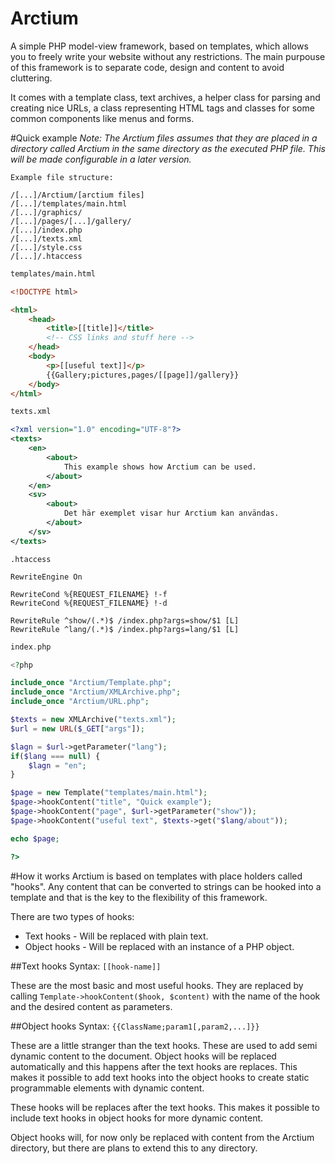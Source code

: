 Arctium
=======

A simple PHP model-view framework, based on templates, which allows
you to freely write your website without any restrictions. The main
purpouse of this framework is to separate code, design and content
to avoid cluttering.

It comes with a template class, text archives, a helper class for
parsing and creating nice URLs, a class representing HTML tags and
classes for some common components like menus and forms.

#Quick example
_Note: The Arctium files assumes that they are placed in a directory called
Arctium in the same directory as the executed PHP file. This will be
made configurable in a later version._

```
Example file structure:

/[...]/Arctium/[arctium files]
/[...]/templates/main.html
/[...]/graphics/
/[...]/pages/[...]/gallery/
/[...]/index.php
/[...]/texts.xml
/[...]/style.css
/[...]/.htaccess
```

```HTML
templates/main.html

<!DOCTYPE html>

<html>
	<head>
		<title>[[title]]</title>
		<!-- CSS links and stuff here -->
	</head>
	<body>
		<p>[[useful text]]</p>
		{{Gallery;pictures,pages/[[page]]/gallery}}
	</body>
</html>
```

```XML
texts.xml

<?xml version="1.0" encoding="UTF-8"?>
<texts>
	<en>
		<about>
			This example shows how Arctium can be used.
		</about>
	</en>
	<sv>
		<about>
			Det här exemplet visar hur Arctium kan användas.
		</about>
	</sv>
</texts>
```

```
.htaccess

RewriteEngine On

RewriteCond %{REQUEST_FILENAME} !-f
RewriteCond %{REQUEST_FILENAME} !-d

RewriteRule ^show/(.*)$ /index.php?args=show/$1 [L]
RewriteRule ^lang/(.*)$ /index.php?args=lang/$1 [L]
```

```PHP
index.php

<?php

include_once "Arctium/Template.php";
include_once "Arctium/XMLArchive.php";
include_once "Arctium/URL.php";

$texts = new XMLArchive("texts.xml");
$url = new URL($_GET["args"]);

$lagn = $url->getParameter("lang");
if($lang === null) {
	$lagn = "en";
}

$page = new Template("templates/main.html");
$page->hookContent("title", "Quick example");
$page->hookContent("page", $url->getParameter("show"));
$page->hookContent("useful text", $texts->get("$lang/about"));

echo $page;

?>
```

#How it works
Arctium is based on templates with place holders called "hooks".
Any content that can be converted to strings can be hooked into a
template and that is the key to the flexibility of this framework.

There are two types of hooks:
* Text hooks - Will be replaced with plain text.
* Object hooks - Will be replaced with an instance of a PHP object.

##Text hooks
Syntax: `[[hook-name]]`

These are the most basic and most useful hooks. They are replaced by
calling `Template->hookContent($hook, $content)` with the name of
the hook and the desired content as parameters.

##Object hooks
Syntax: `{{ClassName;param1[,param2,...]}}`

These are a little stranger than the text hooks. These are used to add
semi dynamic content to the document. Object hooks will be replaced
automatically and this happens after the text hooks are replaces. This
makes it possible to add text hooks into the object hooks to create
static programmable elements with dynamic content.

These hooks will be replaces after the text hooks. This makes it possible
to include text hooks in object hooks for more dynamic content.

Object hooks will, for now only be replaced with content from the
Arctium directory, but there are plans to extend this to any directory.
